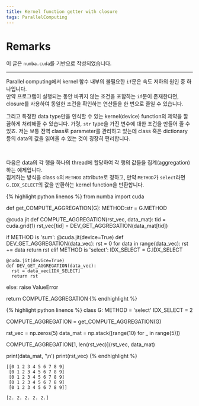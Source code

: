 ```yaml
---
title: Kernel function getter with closure
tags: ParallelComputing
---
```


# Remarks
이 글은 `numba.cuda`를 기반으로 작성되었습니다.

<!--more-->

--- 

Parallel computing에서 kernel 함수 내부의 불필요한 `if`문은 속도 저하의 원인 중 하나입니다.  
만약 프로그램이 실행되는 동안 바뀌지 않는 조건을 포함하는 `if`문이 존재한다면, closure를 사용하여 동일한 조건을 확인하는 연산들을 한 번으로 줄일 수 있습니다.  

그리고 특정한 data type만을 인식할 수 있는 kernel(device) function의 제약을 깔끔하게 처리해줄 수 있습니다. 가령, `str` type을 가진 변수에 대한 조건을 만들어 줄 수 있죠. 저는 보통 전역 class로 parameter를 관리하고 있는데 class 혹은 dictionary 등의 data의 값을 읽어올 수 있는 것이 굉장히 편리합니다.

<br>

다음은 data의 각 행을 하나의 thread에 할당하여 각 행의 값들을 집계(aggregation)하는 예제입니다.  
집계하는 방식을 class `G`의 `METHOD` attribute로 정하고, 만약 `METHOD`가 `select`라면 `G.IDX_SELECT`의 값을 반환하는 kernel function을 반환합니다. 


{% highlight python linenos %}
from numba import cuda


def get_COMPUTE_AGGREGATION(G):
  METHOD:str = G.METHOD
  
  @cuda.jit
  def COMPUTE_AGGREGATION(rst_vec, data_mat):
    tid = cuda.grid(1)
    rst_vec[tid] = DEV_GET_AGGREGATION(data_mat[tid])
  
  if METHOD is 'sum':
    @cuda.jit(device=True)
    def DEV_GET_AGGREGATION(data_vec):
      rst = 0
      for data in range(data_vec):
        rst += data
      return rst
  elif METHOD is 'select':
    IDX_SELECT = G.IDX_SELECT
    
    @cuda.jit(device=True)
    def DEV_GET_AGGREGATION(data_vec):
      rst = data_vec[IDX_SELECT]
      return rst
  else:
    raise ValueError
  
  return COMPUTE_AGGREGATION
{% endhighlight %}


{% highlight python linenos %}
class G:
    METHOD = 'select'
    IDX_SELECT = 2
    
COMPUTE_AGGREGATION = get_COMPUTE_AGGREGATION(G)

rst_vec  = np.zeros(5)
data_mat = np.stack([range(10) for _ in range(5)])

COMPUTE_AGGREGATION[1, len(rst_vec)](rst_vec, data_mat)

print(data_mat, '\n')
print(rst_vec)
{% endhighlight %}

```
[[0 1 2 3 4 5 6 7 8 9]
 [0 1 2 3 4 5 6 7 8 9]
 [0 1 2 3 4 5 6 7 8 9]
 [0 1 2 3 4 5 6 7 8 9]
 [0 1 2 3 4 5 6 7 8 9]]
 
[2. 2. 2. 2. 2.]
```
